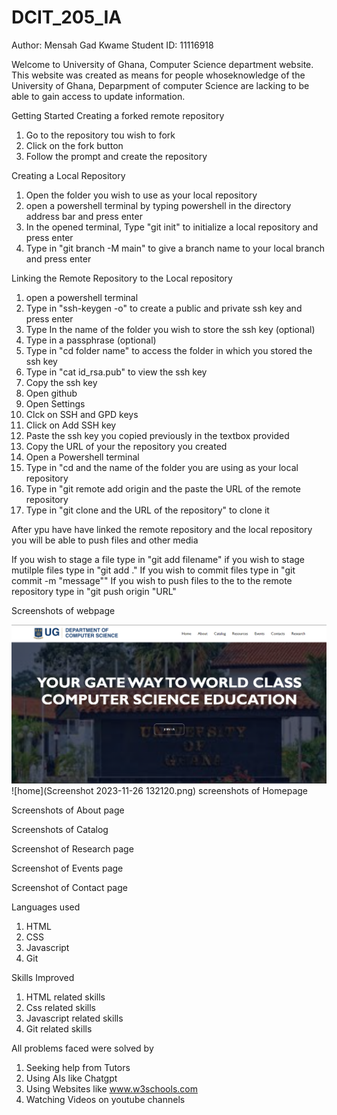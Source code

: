 # DCIT_205_IA

Author: Mensah Gad Kwame
Student ID: 11116918 

Welcome to University of Ghana, Computer Science department website. This website was created as
means for people whoseknowledge of the University of Ghana, Deparpment of computer Science are
lacking to be able to gain access to update information.
 

Getting Started
Creating a forked remote repository

1. Go to the repository tou wish to fork
2. Click on the fork button
3. Follow the prompt and create the repository

Creating a Local Repository
1. Open the folder you wish to use as your local repository
2. open a powershell terminal by typing powershell in the directory address bar and press enter
3. In the opened terminal, Type "git init" to initialize a local repository and press enter
4. Type in "git branch -M main" to give a branch name to your local branch and press enter

Linking the Remote Repository to the Local repository
1. open a powershell terminal
2. Type in "ssh-keygen -o" to create a public and private ssh key and press enter
3. Type In the name of the folder you wish to store the ssh key (optional)
4. Type in a passphrase (optional)
5. Type in "cd folder name" to access the folder in which you stored the ssh key
6. Type in "cat id_rsa.pub" to view the ssh key
7. Copy the ssh key
8. Open github
9. Open Settings
10. Clck on SSH and GPD keys
11. Click on Add SSH key
12. Paste the ssh key you copied previously in the textbox provided
13. Copy the URL of your the repository you created
14. Open a Powershell terminal
15. Type in "cd and the name of the folder you are using as your local repository
16. Type in "git remote add origin and the paste the URL of the remote repository
17. Type in "git clone and the URL of the repository" to clone it  

After ypu have have linked the remote repository and the local repository you will be able to push files
and other media

If you wish to stage a file type in "git add filename"
if you wish to stage mutilple files type in "git add ."
If you wish to commit files type in "git commit -m "message""
If you wish to push files to the to the remote repository type in "git push origin "URL"

Screenshots of webpage

![home](home.png)
![home](Screenshot 2023-11-26 132120.png)
screenshots of Homepage


Screenshots of About page


 Screenshots of Catalog

Screenshot of Research page


Screenshot of Events page


Screenshot of Contact page







Languages used
1. HTML
2. CSS
3. Javascript
4. Git

Skills Improved
1. HTML related skills
2. Css related skills
3. Javascript related skills
4. Git related skills

All problems faced were solved by
1. Seeking help from Tutors
2. Using AIs like Chatgpt
3. Using Websites like www.w3schools.com
4. Watching Videos on youtube channels


